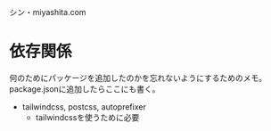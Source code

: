 シン・miyashita.com

# 依存関係

何のためにパッケージを追加したのかを忘れないようにするためのメモ。
package.jsonに追加したらここにも書く。

- tailwindcss, postcss, autoprefixer
  - tailwindcssを使うために必要
